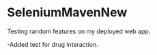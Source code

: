 # SeleniumMavenNew

Testing random features on my deployed web app.


-Added test for drug interaction.
